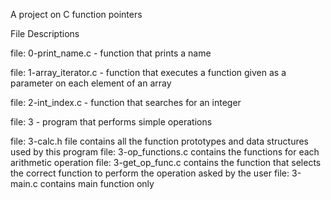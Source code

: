 A project on C function pointers

File Descriptions

file: 0-print_name.c - function that prints a name

file: 1-array_iterator.c - function that executes a function given as a parameter on each element of an array

file: 2-int_index.c - function that searches for an integer

file: 3 - program that performs simple operations

file: 3-calc.h	file contains all the function prototypes and data structures used by this program
file: 3-op_functions.c	contains the functions for each arithmetic operation
file: 3-get_op_func.c	contains the function that selects the correct function to perform the operation asked by the user
file: 3-main.c contains main function only
